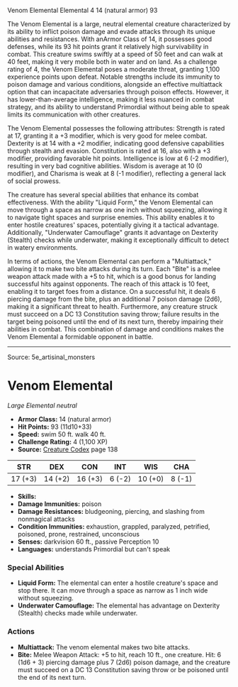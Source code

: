 <MonsterName/>Venom Elemental</MonsterName>
<CreatureType/>Elemental</CreatureType>
<CR/>4</CR>
<AC/>14 (natural armor)</AC>
<HP/>93</HP>
<summary>The Venom Elemental is a large, neutral elemental creature characterized by its ability to inflict poison damage and evade attacks through its unique abilities and resistances. With anArmor Class of 14, it possesses good defenses, while its 93 hit points grant it relatively high survivability in combat. This creature swims swiftly at a speed of 50 feet and can walk at 40 feet, making it very mobile both in water and on land. As a challenge rating of 4, the Venom Elemental poses a moderate threat, granting 1,100 experience points upon defeat. Notable strengths include its immunity to poison damage and various conditions, alongside an effective multiattack option that can incapacitate adversaries through poison effects. However, it has lower-than-average intelligence, making it less nuanced in combat strategy, and its ability to understand Primordial without being able to speak limits its communication with other creatures.</summary>

<detail>

The Venom Elemental possesses the following attributes: Strength is rated at 17, granting it a +3 modifier, which is very good for melee combat. Dexterity is at 14 with a +2 modifier, indicating good defensive capabilities through stealth and evasion. Constitution is rated at 16, also with a +3 modifier, providing favorable hit points. Intelligence is low at 6 (-2 modifier), resulting in very bad cognitive abilities. Wisdom is average at 10 (0 modifier), and Charisma is weak at 8 (-1 modifier), reflecting a general lack of social prowess.

The creature has several special abilities that enhance its combat effectiveness. With the ability "Liquid Form," the Venom Elemental can move through a space as narrow as one inch without squeezing, allowing it to navigate tight spaces and surprise enemies. This ability enables it to enter hostile creatures' spaces, potentially giving it a tactical advantage. Additionally, "Underwater Camouflage" grants it advantage on Dexterity (Stealth) checks while underwater, making it exceptionally difficult to detect in watery environments.

In terms of actions, the Venom Elemental can perform a "Multiattack," allowing it to make two bite attacks during its turn. Each "Bite" is a melee weapon attack made with a +5 to hit, which is a good bonus for landing successful hits against opponents. The reach of this attack is 10 feet, enabling it to target foes from a distance. On a successful hit, it deals 6 piercing damage from the bite, plus an additional 7 poison damage (2d6), making it a significant threat to health. Furthermore, any creature struck must succeed on a DC 13 Constitution saving throw; failure results in the target being poisoned until the end of its next turn, thereby impairing their abilities in combat. This combination of damage and conditions makes the Venom Elemental a formidable opponent in battle.</detail>



---

Source: 5e_artisinal_monsters

# Venom Elemental

*Large* *Elemental* *neutral*

- **Armor Class:** 14 (natural armor)
- **Hit Points:** 93 (11d10+33)
- **Speed:** swim 50 ft. walk 40 ft.
- **Challenge Rating:** 4 (1,100 XP)
- **Source:** [Creature Codex](https://koboldpress.com/kpstore/product/creature-codex-for-5th-edition-dnd) page 138

| STR | DEX | CON | INT | WIS | CHA |
| --- | --- | --- | --- | --- | --- |
| 17 (+3) | 14 (+2) | 16 (+3) | 6 (-2) | 10 (+0) | 8 (-1) |

- **Skills:** 
- **Damage Immunities:** poison
- **Damage Resistances:** bludgeoning, piercing, and slashing from nonmagical attacks
- **Condition Immunities:** exhaustion, grappled, paralyzed, petrified, poisoned, prone, restrained, unconscious
- **Senses:** darkvision 60 ft., passive Perception 10
- **Languages:** understands Primordial but can't speak

### Special Abilities

- **Liquid Form:** The elemental can enter a hostile creature's space and stop there. It can move through a space as narrow as 1 inch wide without squeezing.
- **Underwater Camouflage:** The elemental has advantage on Dexterity (Stealth) checks made while underwater.

### Actions

- **Multiattack:** The venom elemental makes two bite attacks.
- **Bite:** Melee Weapon Attack: +5 to hit, reach 10 ft., one creature. Hit: 6 (1d6 + 3) piercing damage plus 7 (2d6) poison damage, and the creature must succeed on a DC 13 Constitution saving throw or be poisoned until the end of its next turn.




